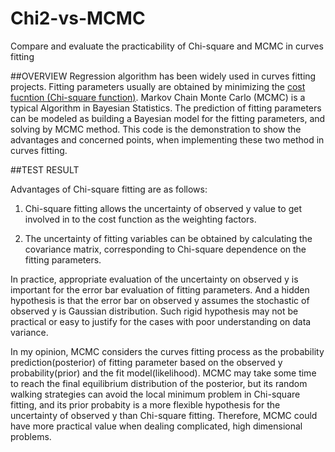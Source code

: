 # Chi2-vs-MCMC
Compare and evaluate the practicability of Chi-square and MCMC in curves fitting

##OVERVIEW
Regression algorithm has been widely used in curves fitting projects.
Fitting parameters usually are obtained by minimizing the [cost fucntion (Chi-square function)](https://en.wikipedia.org/wiki/Goodness_of_fit).
Markov Chain Monte Carlo (MCMC) is a typical Algorithm in Bayesian Statistics. The prediction of fitting parameters can be modeled as  building a Bayesian model for the fitting parameters, and solving by MCMC method. This code is the demonstration to show the advantages and
concerned points, when implementing these two method in curves fitting.

##TEST RESULT

Advantages of Chi-square fitting are as follows:

1. Chi-square fitting allows the uncertainty of observed y value to get involved in to the cost function as the weighting factors. 

2. The uncertainty of fitting variables can be obtained by calculating the covariance matrix, corresponding to Chi-square dependence on the fitting parameters.

In practice, appropriate evaluation of the uncertainty on observed y is important for the error bar evaluation of fitting parameters. And a hidden hypothesis is that the error bar on observed y assumes the stochastic of observed y is Gaussian distribution. Such rigid hypothesis may not be practical or easy to justify for the cases with poor understanding on data variance.

In my opinion, MCMC considers the curves fitting process as the probability prediction(posterior) of fitting parameter based on the observed y probability(prior) and the fit model(likelihood). MCMC may take some time to reach the final equilibrium distribution of the posterior, but its random walking strategies can avoid the local minimum problem in Chi-square fitting, and its prior probabity is a more flexible hypothesis for the uncertainty of observed y than Chi-square fitting. Therefore, MCMC could have more practical value when dealing complicated, high dimensional problems.
